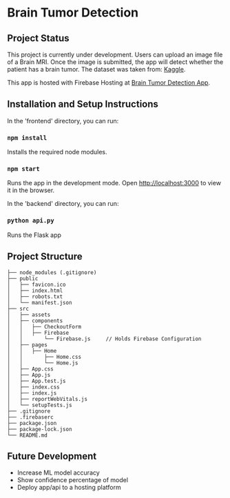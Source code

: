 # Brain Tumor Detection

## Project Status
This project is currently under development. Users can upload an image file of a Brain MRI. Once the image is submitted, the app will detect whether the patient has a brain tumor. The dataset was taken from: [Kaggle](https://www.kaggle.com/navoneel/brain-mri-images-for-brain-tumor-detection).

This app is hosted with Firebase Hosting at [Brain Tumor Detection App](https://brain-tumor-detection-aa187.web.app).

## Installation and Setup Instructions

In the 'frontend' directory, you can run:

### `npm install`
Installs the required node modules.

### `npm start`
Runs the app in the development mode.
Open [http://localhost:3000](http://localhost:3000) to view it in the browser.

In the 'backend' directory, you can run:

### `python api.py`
Runs the Flask app

## Project Structure
```
├── node_modules (.gitignore)
├── public
│   ├── favicon.ico
│   ├── index.html
│   ├── robots.txt
│   └── manifest.json
├── src
│   ├── assets
│   ├── components
│   │   ├── CheckoutForm
│   │   ├── Firebase
│   │       └── Firebase.js     // Holds Firebase Configuration
│   ├── pages
│   │   ├── Home
│   │       ├── Home.css
│   │       └── Home.js
│   ├── App.css
│   ├── App.js
│   ├── App.test.js
│   ├── index.css
│   ├── index.js
│   ├── reportWebVitals.js
│   └── setupTests.js
├── .gitignore
├── .firebaserc
├── package.json
├── package-lock.json
└── README.md
```
## Future Development
- Increase ML model accuracy
- Show confidence percentage of model
- Deploy app/api to a hosting platform
